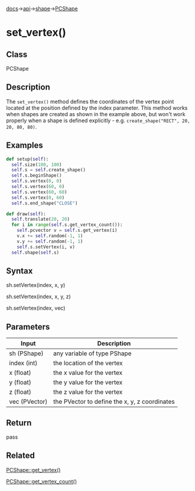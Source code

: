[docs](/docs/)→[api](/docs/api)→[shape](/docs/api/shape/)→[PCShape](/docs/api/shape/PCShape/)

# set_vertex()

## Class

PCShape

## Description

The `set_vertex()` method defines the coordinates of the vertex point located at the position defined by the index parameter. This method works when shapes are created as shown in the example above, but won't work properly when a shape is defined explicitly - e.g. `create_shape("RECT", 20, 20, 80, 80)`.

## Examples

```py
def setup(self):
  self.size(100, 100)
  self.s = self.create_shape()
  self.s.beginShape()
  self.s.vertex(0, 0)
  self.s.vertex(60, 0)
  self.s.vertex(60, 60)
  self.s.vertex(0, 60)
  self.s.end_shape("CLOSE")

def draw(self):
  self.translate(20, 20)
  for i in range(self.s.get_vertex_count()):
    self.pcvector v = self.s.get_vertex(i)
    v.x += self.random(-1, 1)
    v.y += self.random(-1, 1)
    self.s.setVertex(i, v)
  self.shape(self.s)
```

## Syntax

sh.setVertex(index, x, y)	

sh.setVertex(index, x, y, z)	

sh.setVertex(index, vec)

## Parameters

| Input | Description |
|-------|-------------|
| sh	(PShape) | any variable of type PShape |
| index	(int) | the location of the vertex |
| x	(float) | the x value for the vertex |
| y	(float) | the y value for the vertex |
| z	(float) | the z value for the vertex |
| vec	(PVector) | the PVector to define the x, y, z coordinates |

## Return

pass

## Related

[PCShape::get_vertex()](/docs/api/shape/PCShape/PCShape_get_vertex_.md)

[PCShape::get_vertex_count()](/docs/api/shape/PCShape/PCShape_get_vertex_count_.md)